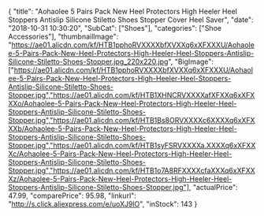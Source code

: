 {
	"title": "Aohaolee 5 Pairs   Pack New Heel Protectors High Heeler Heel Stoppers Antislip Silicone Stiletto Shoes Stopper Cover Heel Saver",
	"date": "2018-10-31 10:30:20",
	"SubCat": ["Shoes"],
	"categories": ["Shoe Accessories"],
	"thumbnailImage": "https://ae01.alicdn.com/kf/HTB1pphoRVXXXXbfXVXXq6xXFXXXU/Aohaolee-5-Pairs-Pack-New-Heel-Protectors-High-Heeler-Heel-Stoppers-Antislip-Silicone-Stiletto-Shoes-Stopper.jpg_220x220.jpg",
	"BigImage": ["https://ae01.alicdn.com/kf/HTB1pphoRVXXXXbfXVXXq6xXFXXXU/Aohaolee-5-Pairs-Pack-New-Heel-Protectors-High-Heeler-Heel-Stoppers-Antislip-Silicone-Stiletto-Shoes-Stopper.jpg","https://ae01.alicdn.com/kf/HTB1XHNCRVXXXXafXFXXq6xXFXXXo/Aohaolee-5-Pairs-Pack-New-Heel-Protectors-High-Heeler-Heel-Stoppers-Antislip-Silicone-Stiletto-Shoes-Stopper.jpg","https://ae01.alicdn.com/kf/HTB1Bs8ORVXXXXc6XXXXq6xXFXXXb/Aohaolee-5-Pairs-Pack-New-Heel-Protectors-High-Heeler-Heel-Stoppers-Antislip-Silicone-Stiletto-Shoes-Stopper.jpg","https://ae01.alicdn.com/kf/HTB1syFSRVXXXXa.XXXXq6xXFXXXc/Aohaolee-5-Pairs-Pack-New-Heel-Protectors-High-Heeler-Heel-Stoppers-Antislip-Silicone-Stiletto-Shoes-Stopper.jpg","https://ae01.alicdn.com/kf/HTB1o7A8RFXXXXcfaXXXq6xXFXXXz/Aohaolee-5-Pairs-Pack-New-Heel-Protectors-High-Heeler-Heel-Stoppers-Antislip-Silicone-Stiletto-Shoes-Stopper.jpg"],
	"actualPrice": 47.99,
	"comparePrice": 95.98,
	"linkurl": "http://s.click.aliexpress.com/e/uoXJ9lO",
	"inStock": 143
}
